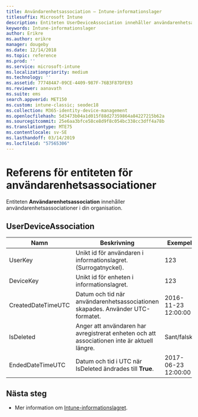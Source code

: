 ```yaml
---
title: Användarenhetsassociation – Intune-informationslager
titlesuffix: Microsoft Intune
description: Entiteten UserDeviceAssociation innehåller användarenhetsassociationer i din organisation.
keywords: Intune-informationslager
author: Erikre
ms.author: erikre
manager: dougeby
ms.date: 12/14/2018
ms.topic: reference
ms.prod: ''
ms.service: microsoft-intune
ms.localizationpriority: medium
ms.technology: ''
ms.assetid: 777484A7-09CE-4409-987F-76B3F87DFE93
ms.reviewer: aanavath
ms.suite: ems
search.appverid: MET150
ms.custom: intune-classic; seodec18
ms.collection: M365-identity-device-management
ms.openlocfilehash: 5d3473b04a1d015f88d27359864a84227215b62a
ms.sourcegitcommit: 25e6aa3bfce58ce8d9f8c054bc338cc3dff4a78b
ms.translationtype: MTE75
ms.contentlocale: sv-SE
ms.lasthandoff: 03/14/2019
ms.locfileid: "57565306"
---
```

# <a name="reference-for-user-device-association-entity"></a>Referens för entiteten för användarenhetsassociationer

Entiteten **Användarenhetsassociation** innehåller användarenhetsassociationer i din organisation.

## <a name="userdeviceassociation"></a>UserDeviceAssociation


|        Namn        |                                           Beskrivning                                            |        Exempel         |
|--------------------|--------------------------------------------------------------------------------------------------|------------------------|
|      UserKey       |              Unikt id för användaren i informationslagret. (Surrogatnyckel).               |          123           |
|     DeviceKey      |                      Unikt id för enheten i informationslagret.                      |          123           |
| CreatedDateTimeUTC |           Datum och tid när användarenhetsassociationen skapades. Använder UTC-formatet.           | 2016-11-23 12:00:00 |
|     IsDeleted      | Anger att användaren har avregistrerat enheten och att associationen inte är aktuell längre. |       Sant/falskt       |
|  EndedDateTimeUTC  |              Datum och tid i UTC när IsDeleted ändrades till <strong>True</strong>.               | 2017-06-23 12:00:00 |

## <a name="next-steps"></a>Nästa steg

- Mer information om [Intune-informationslagret](reports-nav-create-intune-reports.md).
